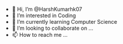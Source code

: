 - 👋 Hi, I’m @HarshKumarhk07
- 👀 I’m interested in Coding
- 🌱 I’m currently learning Computer Science
- 💞️ I’m looking to collaborate on ...
- 📫 How to reach me ...

<!---
HarshKumarhk07/HarshKumarhk07 is a ✨ special ✨ repository because its `README.md` (this file) appears on your GitHub profile.
You can click the Preview link to take a look at your changes.
--->

